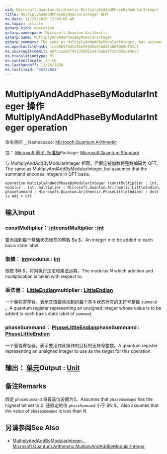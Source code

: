 ```yaml
---
uid: Microsoft.Quantum.Arithmetic.MultiplyAndAddPhaseByModularInteger
title: MultiplyAndAddPhaseByModularInteger 操作
ms.date: 11/25/2020 12:00:00 AM
ms.topic: article
qsharp.kind: operation
qsharp.namespace: Microsoft.Quantum.Arithmetic
qsharp.name: MultiplyAndAddPhaseByModularInteger
qsharp.summary: The same as MultiplyAndAddByModularInteger, but assumes that the summand encodes integers in QFT basis.
ms.openlocfilehash: 1ca20b525d2a76e554d5a2e8d4f40060b5ef51cf
ms.sourcegitcommit: a87c1aa8e7453360025e47ba614f25b02ea84ec3
ms.translationtype: MT
ms.contentlocale: zh-CN
ms.lasthandoff: 11/26/2020
ms.locfileid: "96223861"
---
```

# <a name="multiplyandaddphasebymodularinteger-operation"></a><span data-ttu-id="4a04d-102">MultiplyAndAddPhaseByModularInteger 操作</span><span class="sxs-lookup"><span data-stu-id="4a04d-102">MultiplyAndAddPhaseByModularInteger operation</span></span>

<span data-ttu-id="4a04d-103">命名空间 [：](xref:Microsoft.Quantum.Arithmetic)</span><span class="sxs-lookup"><span data-stu-id="4a04d-103">Namespace: [Microsoft.Quantum.Arithmetic](xref:Microsoft.Quantum.Arithmetic)</span></span>

<span data-ttu-id="4a04d-104">包： [Microsoft 量子. 标准版](https://nuget.org/packages/Microsoft.Quantum.Standard)</span><span class="sxs-lookup"><span data-stu-id="4a04d-104">Package: [Microsoft.Quantum.Standard](https://nuget.org/packages/Microsoft.Quantum.Standard)</span></span>


<span data-ttu-id="4a04d-105">与 MultiplyAndAddByModularInteger 相同，但假定被加数将整数编码为 QFT。</span><span class="sxs-lookup"><span data-stu-id="4a04d-105">The same as MultiplyAndAddByModularInteger, but assumes that the summand encodes integers in QFT basis.</span></span>

```qsharp
operation MultiplyAndAddPhaseByModularInteger (constMultiplier : Int, modulus : Int, multiplier : Microsoft.Quantum.Arithmetic.LittleEndian, phaseSummand : Microsoft.Quantum.Arithmetic.PhaseLittleEndian) : Unit is Adj + Ctl
```


## <a name="input"></a><span data-ttu-id="4a04d-106">输入</span><span class="sxs-lookup"><span data-stu-id="4a04d-106">Input</span></span>

### <a name="constmultiplier--int"></a><span data-ttu-id="4a04d-107">constMultiplier： [Int](xref:microsoft.quantum.lang-ref.int)</span><span class="sxs-lookup"><span data-stu-id="4a04d-107">constMultiplier : [Int](xref:microsoft.quantum.lang-ref.int)</span></span>

<span data-ttu-id="4a04d-108">要添加到每个基础状态标签的整数 $a $。</span><span class="sxs-lookup"><span data-stu-id="4a04d-108">An integer $a$ to be added to each basis state label.</span></span>


### <a name="modulus--int"></a><span data-ttu-id="4a04d-109">取模： [Int](xref:microsoft.quantum.lang-ref.int)</span><span class="sxs-lookup"><span data-stu-id="4a04d-109">modulus : [Int](xref:microsoft.quantum.lang-ref.int)</span></span>

<span data-ttu-id="4a04d-110">取模 $N $，将对执行加法和乘法运算。</span><span class="sxs-lookup"><span data-stu-id="4a04d-110">The modulus $N$ which addition and multiplication is taken with respect to.</span></span>


### <a name="multiplier--littleendian"></a><span data-ttu-id="4a04d-111">乘法器： [LittleEndian](xref:Microsoft.Quantum.Arithmetic.LittleEndian)</span><span class="sxs-lookup"><span data-stu-id="4a04d-111">multiplier : [LittleEndian](xref:Microsoft.Quantum.Arithmetic.LittleEndian)</span></span>

<span data-ttu-id="4a04d-112">一个量程寄存器，表示其值要添加到的每个基本状态标签的无符号整数 `summand` 。</span><span class="sxs-lookup"><span data-stu-id="4a04d-112">A quantum register representing an unsigned integer whose value is to be added to each basis state label of `summand`.</span></span>


### <a name="phasesummand--phaselittleendian"></a><span data-ttu-id="4a04d-113">phaseSummand： [PhaseLittleEndian](xref:Microsoft.Quantum.Arithmetic.PhaseLittleEndian)</span><span class="sxs-lookup"><span data-stu-id="4a04d-113">phaseSummand : [PhaseLittleEndian](xref:Microsoft.Quantum.Arithmetic.PhaseLittleEndian)</span></span>

<span data-ttu-id="4a04d-114">一个量程寄存器，表示要用作此操作的目标的无符号整数。</span><span class="sxs-lookup"><span data-stu-id="4a04d-114">A quantum register representing an unsigned integer to use as the target for this operation.</span></span>



## <a name="output--unit"></a><span data-ttu-id="4a04d-115">输出： [单元](xref:microsoft.quantum.lang-ref.unit)</span><span class="sxs-lookup"><span data-stu-id="4a04d-115">Output : [Unit](xref:microsoft.quantum.lang-ref.unit)</span></span>



## <a name="remarks"></a><span data-ttu-id="4a04d-116">备注</span><span class="sxs-lookup"><span data-stu-id="4a04d-116">Remarks</span></span>

<span data-ttu-id="4a04d-117">假定 `phaseSummand` 将最高位设置为0。</span><span class="sxs-lookup"><span data-stu-id="4a04d-117">Assumes that `phaseSummand` has the highest bit set to 0.</span></span>
<span data-ttu-id="4a04d-118">还假定的值 `phaseSummand` 小于 $N $。</span><span class="sxs-lookup"><span data-stu-id="4a04d-118">Also assumes that the value of `phaseSummand` is less than $N$.</span></span>

## <a name="see-also"></a><span data-ttu-id="4a04d-119">另请参阅</span><span class="sxs-lookup"><span data-stu-id="4a04d-119">See Also</span></span>

- [<span data-ttu-id="4a04d-120">MultiplyAndAddByModularInteger。</span><span class="sxs-lookup"><span data-stu-id="4a04d-120">Microsoft.Quantum.Arithmetic.MultiplyAndAddByModularInteger</span></span>](xref:Microsoft.Quantum.Arithmetic.MultiplyAndAddByModularInteger)